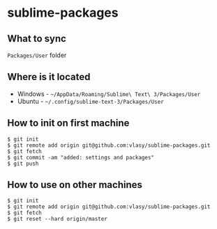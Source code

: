 # sublime-packages

## What to sync
`Packages/User` folder

## Where is it located
* Windows - `~/AppData/Roaming/Sublime\ Text\ 3/Packages/User`
* Ubuntu - `~/.config/sublime-text-3/Packages/User`

## How to init on first machine

```
$ git init
$ git remote add origin git@github.com:vlasy/sublime-packages.git
$ git fetch
$ git commit -am "added: settings and packages"
$ git push
```

## How to use on other machines

```
$ git init
$ git remote add origin git@github.com:vlasy/sublime-packages.git
$ git fetch
$ git reset --hard origin/master
```
